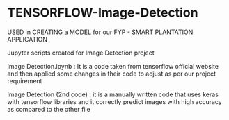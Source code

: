 # TENSORFLOW-Image-Detection

USED in CREATING a MODEL for our FYP - SMART PLANTATION APPLICATION




Jupyter scripts created for Image Detection project

Image Detection.ipynb : It is a code taken from tensorflow official website and then applied some changes in their code to adjust as per our project requirement

Image Detection (2nd code) : it is a manually written code that uses keras with tensorflow libraries and it correctly predict images with high accuracy as compared to the other file
